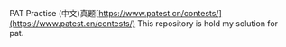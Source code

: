 PAT Practise (中文)真题[https://www.patest.cn/contests/](https://www.patest.cn/contests/)
This repository is hold my solution for pat.

